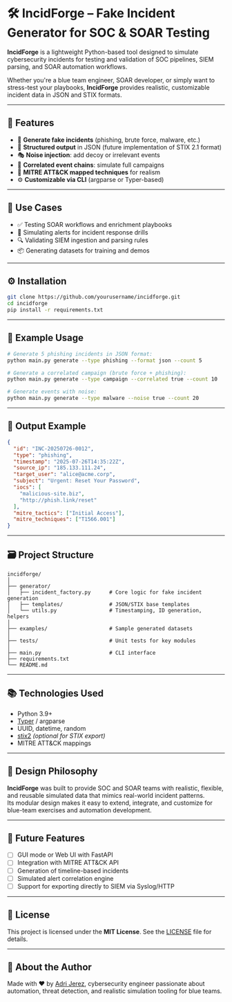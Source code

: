 # 🛠️ IncidForge – Fake Incident Generator for SOC & SOAR Testing

**IncidForge** is a lightweight Python-based tool designed to simulate cybersecurity incidents for testing and validation of SOC pipelines, SIEM parsing, and SOAR automation workflows.

Whether you're a blue team engineer, SOAR developer, or simply want to stress-test your playbooks, **IncidForge** provides realistic, customizable incident data in JSON and STIX formats.

---

## 📌 Features

- 🔄 **Generate fake incidents** (phishing, brute force, malware, etc.)
- 🧱 **Structured output** in JSON (future implementation of STIX 2.1 format)
- 🎭 **Noise injection**: add decoy or irrelevant events
- 🔗 **Correlated event chains**: simulate full campaigns
- 🧠 **MITRE ATT&CK mapped techniques** for realism
- ⚙️ **Customizable via CLI** (argparse or Typer-based)

---

## 🚀 Use Cases

- ✅ Testing SOAR workflows and enrichment playbooks
- 🧪 Simulating alerts for incident response drills
- 🔍 Validating SIEM ingestion and parsing rules
- 📦 Generating datasets for training and demos

---

## ⚙️ Installation

```bash
git clone https://github.com/yourusername/incidforge.git
cd incidforge
pip install -r requirements.txt
```
---

## 🧪 Example Usage

```bash
# Generate 5 phishing incidents in JSON format:
python main.py generate --type phishing --format json --count 5

# Generate a correlated campaign (brute force + phishing):
python main.py generate --type campaign --correlated true --count 10

# Generate events with noise:
python main.py generate --type malware --noise true --count 20
```

---

## 📝 Output Example

```json
{
  "id": "INC-20250726-0012",
  "type": "phishing",
  "timestamp": "2025-07-26T14:35:22Z",
  "source_ip": "185.133.111.24",
  "target_user": "alice@acme.corp",
  "subject": "Urgent: Reset Your Password",
  "iocs": [
    "malicious-site.biz",
    "http://phish.link/reset"
  ],
  "mitre_tactics": ["Initial Access"],
  "mitre_techniques": ["T1566.001"]
}
```

---

## 🗃️ Project Structure

```
incidforge/
│
├── generator/
│   ├── incident_factory.py      # Core logic for fake incident generation
│   ├── templates/               # JSON/STIX base templates
│   └── utils.py                 # Timestamping, ID generation, helpers
│
├── examples/                    # Sample generated datasets
│
├── tests/                       # Unit tests for key modules
│
├── main.py                      # CLI interface
├── requirements.txt
└── README.md
```

---

## 📚 Technologies Used

- Python 3.9+
- [Typer](https://typer.tiangolo.com/) / argparse
- UUID, datetime, random
- [stix2](https://pypi.org/project/stix2/) *(optional for STIX export)*
- MITRE ATT&CK mappings

---

## 🧠 Design Philosophy

**IncidForge** was built to provide SOC and SOAR teams with realistic, flexible, and reusable simulated data that mimics real-world incident patterns.  
Its modular design makes it easy to extend, integrate, and customize for blue-team exercises and automation development.

---

## 🧪 Future Features

- [ ] GUI mode or Web UI with FastAPI  
- [ ] Integration with MITRE ATT&CK API  
- [ ] Generation of timeline-based incidents  
- [ ] Simulated alert correlation engine  
- [ ] Support for exporting directly to SIEM via Syslog/HTTP

---

## 📄 License

This project is licensed under the **MIT License**. See the [LICENSE](LICENSE) file for details.

---

## 🧠 About the Author

Made with ❤️ by [Adri Jerez](https://www.linkedin.com/in/adrianjjerez), cybersecurity engineer passionate about automation, threat detection, and realistic simulation tooling for blue teams.
